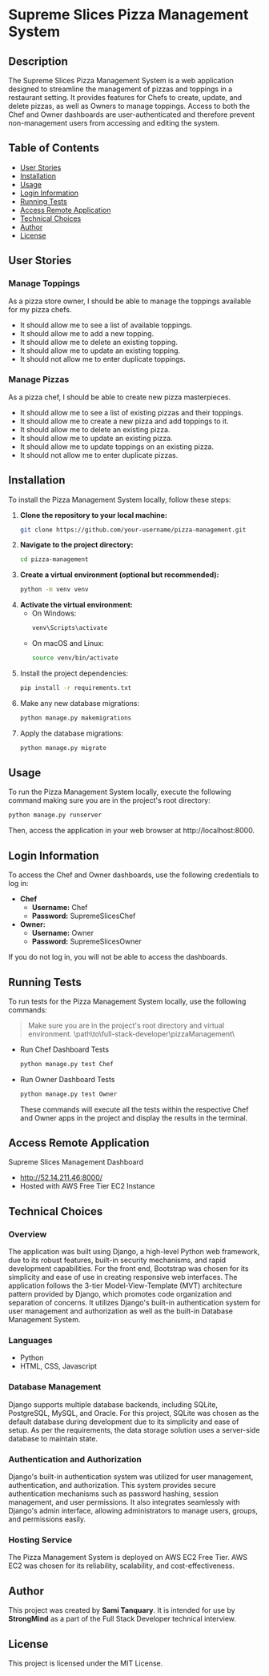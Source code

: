 # Supreme Slices Pizza Management System

## Description
The Supreme Slices Pizza Management System is a web application designed to streamline the management of pizzas and toppings in a restaurant setting. It provides features for Chefs to create, update, and delete pizzas, as well as Owners to manage toppings. Access to both the Chef and Owner dashboards are user-authenticated and therefore prevent non-management users from accessing and editing the system.

## Table of Contents
- [User Stories](#user-stories)
- [Installation](#installation)
- [Usage](#usage)
- [Login Information](#login-information)
- [Running Tests](#running-tests)
- [Access Remote Application](#access-remote-application)
- [Technical Choices](#technical-choices)
- [Author](#author)
- [License](#license)

## User Stories

### Manage Toppings
As a pizza store owner, I should be able to manage the toppings available for my pizza chefs.

- It should allow me to see a list of available toppings.
- It should allow me to add a new topping.
- It should allow me to delete an existing topping.
- It should allow me to update an existing topping.
- It should not allow me to enter duplicate toppings.

### Manage Pizzas
As a pizza chef, I should be able to create new pizza masterpieces.

- It should allow me to see a list of existing pizzas and their toppings.
- It should allow me to create a new pizza and add toppings to it.
- It should allow me to delete an existing pizza.
- It should allow me to update an existing pizza.
- It should allow me to update toppings on an existing pizza.
- It should not allow me to enter duplicate pizzas.

## Installation
To install the Pizza Management System locally, follow these steps:

1. **Clone the repository to your local machine:**
   ```bash
   git clone https://github.com/your-username/pizza-management.git
2. **Navigate to the project directory:**
   ```bash
   cd pizza-management
3. **Create a virtual environment (optional but recommended):**
   ```bash
   python -m venv venv
4. **Activate the virtual environment:**
     - On Windows:
       ```bash
       venv\Scripts\activate
     - On macOS and Linux:
       ```bash
       source venv/bin/activate
5. Install the project dependencies:
   ```bash
   pip install -r requirements.txt
6. Make any new database migrations:
   ```bash
   python manage.py makemigrations
7. Apply the database migrations:
   ```bash
   python manage.py migrate

 ## Usage
To run the Pizza Management System locally, execute the following command making sure you are in the project's root directory:
```bash
python manage.py runserver
```
Then, access the application in your web browser at http://localhost:8000.

## Login Information
To access the Chef and Owner dashboards, use the following credentials to log in:
- **Chef**
  - **Username:** Chef
  - **Password:** SupremeSlicesChef
- **Owner:**
  - **Username:** Owner
  - **Password:** SupremeSlicesOwner

If you do not log in, you will not be able to access the dashboards.

## Running Tests
To run tests for the Pizza Management System locally, use the following commands:
> Make sure you are in the project's root directory and virtual environment. \path\to\full-stack-developer\pizzaManagement\
- Run Chef Dashboard Tests
  ```bash
  python manage.py test Chef
  ```
- Run Owner Dashboard Tests
  ```bash
  python manage.py test Owner
  ```
  These commands will execute all the tests within the respective Chef and Owner apps in the project and display the results in the terminal.

## Access Remote Application
Supreme Slices Management Dashboard
- http://52.14.211.46:8000/
- Hosted with AWS Free Tier EC2 Instance

## Technical Choices
### Overview
The application was built using Django, a high-level Python web framework, due to its robust features, built-in security mechanisms, and rapid development capabilities. For the front end, Bootstrap was chosen for its simplicity and ease of use in creating responsive web interfaces. The application follows the 3-tier Model-View-Template (MVT) architecture pattern provided by Django, which promotes code organization and separation of concerns. It utilizes Django's built-in authentication system for user management and authorization as well as the built-in Database Management System.

### Languages
- Python
- HTML, CSS, Javascript

### Database Management
Django supports multiple database backends, including SQLite, PostgreSQL, MySQL, and Oracle. For this project, SQLite was chosen as the default database during development due to its simplicity and ease of setup. As per the requirements, the data storage solution uses a server-side database to maintain state.

### Authentication and Authorization
Django's built-in authentication system was utilized for user management, authentication, and authorization. This system provides secure authentication mechanisms such as password hashing, session management, and user permissions. It also integrates seamlessly with Django's admin interface, allowing administrators to manage users, groups, and permissions easily.

### Hosting Service
The Pizza Management System is deployed on AWS EC2 Free Tier. AWS EC2 was chosen for its reliability, scalability, and cost-effectiveness.
  
## Author
This project was created by **Sami Tanquary**. It is intended for use by **StrongMind** as a part of the Full Stack Developer technical interview.

## License
This project is licensed under the MIT License.
